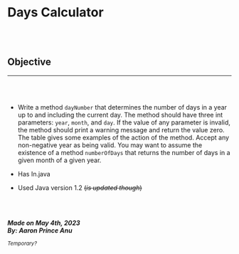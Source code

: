 # **Days Calculator**
<br></br>
## Objective
---
<br></br>

- Write a method `dayNumber` that determines the number of days in a year up to and including the current day. The method should have three int parameters: `year`, `month`, and `day`. If the value of any parameter is invalid, the method should print a warning message and return the value zero. The table gives some examples of the action of the method. Accept any non-negative year as being valid. You may want to assume the existence of a method `numberOfDays` that returns the number of days in a given month of a given year.

- Has In.java
- Used Java version 1.2 ~~(*is updated though*)~~

<br></br>

***Made on May 4th, 2023***\
***By: Aaron Prince Anu***


<sub>*Temporary?*</sub>
